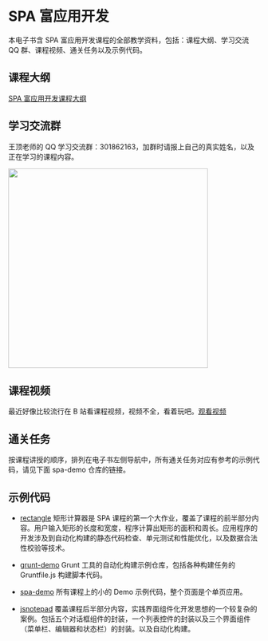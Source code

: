 # SPA 富应用开发

本电子书含 SPA 富应用开发课程的全部教学资料，包括：课程大纲、学习交流 QQ 群、课程视频、通关任务以及示例代码。

## 课程大纲

[SPA 富应用开发课程大纲](http://naotu.baidu.com/file/529af44e87eb1ed5566b54b2f23771c0?token=57398acc13e8604d)

## 学习交流群

王顶老师的 QQ 学习交流群：301862163，加群时请报上自己的真实姓名，以及正在学习的课程内容。

<img src="images/student-group.jpg" height="400">

## 课程视频

最近好像比较流行在 B 站看课程视频，视频不全，看着玩吧。[观看视频](https://space.bilibili.com/420780095)

## 通关任务

按课程讲授的顺序，排列在电子书左侧导航中，所有通关任务对应有参考的示例代码，请见下面 spa-demo 仓库的链接。

## 示例代码

- [rectangle](https://github.com/wangding/rectangle) 矩形计算器是 SPA 课程的第一个大作业，覆盖了课程的前半部分内容。用户输入矩形的长度和宽度，程序计算出矩形的面积和周长。应用程序的开发涉及到自动化构建的静态代码检查、单元测试和性能优化，以及数据合法性校验等技术。

- [grunt-demo](https://github.com/wangding/grunt-demo) Grunt 工具的自动化构建示例仓库，包括各种构建任务的 Gruntfile.js 构建脚本代码。

- [spa-demo](https://github.com/wangding/spa-demo) 所有课程上的小的 Demo 示例代码，整个页面是个单页应用。

- [jsnotepad](https://github.com/wangding/jsnotepad) 覆盖课程后半部分内容，实践界面组件化开发思想的一个较复杂的案例。包括五个对话框组件的封装，一个列表控件的封装以及三个界面组件（菜单栏、编辑器和状态栏）的封装。以及自动化构建。
